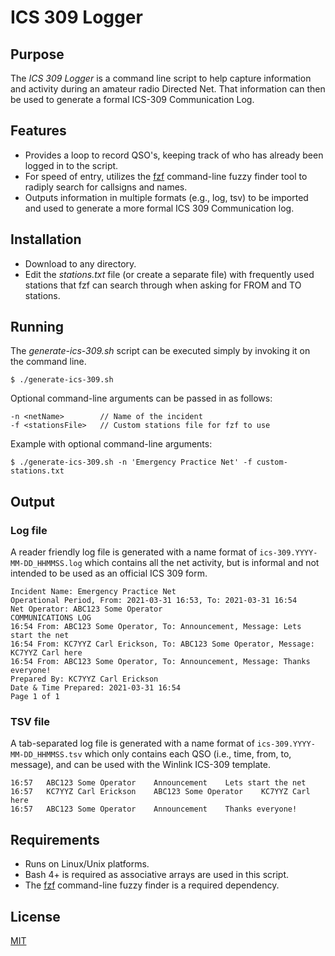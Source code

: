 # ICS 309 Logger

## Purpose
The *ICS 309 Logger* is a command line script to help capture information and activity during an 
amateur radio Directed Net. That information can then be used to generate a formal ICS-309 Communication Log.

## Features
- Provides a loop to record QSO's, keeping track of who has already been logged in to the script.
- For speed of entry, utilizes the [fzf](https://github.com/junegunn/fzf) command-line fuzzy finder tool to radiply search for callsigns and names.
- Outputs information in multiple formats (e.g., log, tsv) to be imported and used to generate a more formal ICS 309 Communication log.

## Installation
- Download to any directory.
- Edit the *stations.txt* file (or create a separate file) with frequently used stations that fzf can search through when asking for FROM and TO stations.

## Running
The *generate-ics-309.sh* script can be executed simply by invoking it on the command line.

```
$ ./generate-ics-309.sh
```

Optional command-line arguments can be passed in as follows:

```
-n <netName>        // Name of the incident 
-f <stationsFile>   // Custom stations file for fzf to use
```

Example with optional command-line arguments:

```  
$ ./generate-ics-309.sh -n 'Emergency Practice Net' -f custom-stations.txt
``` 

## Output

### Log file
A reader friendly log file is generated with a name format of `ics-309.YYYY-MM-DD_HHMMSS.log` which 
contains all the net activity, but is informal and not intended to be used as an official ICS 309 form. 

```
Incident Name: Emergency Practice Net
Operational Period, From: 2021-03-31 16:53, To: 2021-03-31 16:54
Net Operator: ABC123 Some Operator
COMMUNICATIONS LOG
16:54 From: ABC123 Some Operator, To: Announcement, Message: Lets start the net
16:54 From: KC7YYZ Carl Erickson, To: ABC123 Some Operator, Message: KC7YYZ Carl here
16:54 From: ABC123 Some Operator, To: Announcement, Message: Thanks everyone!
Prepared By: KC7YYZ Carl Erickson
Date & Time Prepared: 2021-03-31 16:54
Page 1 of 1
```

### TSV file
A tab-separated log file is generated with a name format of `ics-309.YYYY-MM-DD_HHMMSS.tsv` which 
only contains each QSO (i.e., time, from, to, message), and can be used with the 
Winlink ICS-309 template.

```
16:57	ABC123 Some Operator	Announcement	Lets start the net
16:57	KC7YYZ Carl Erickson	ABC123 Some Operator	KC7YYZ Carl here
16:57	ABC123 Some Operator	Announcement	Thanks everyone!
``` 

## Requirements
- Runs on Linux/Unix platforms.
- Bash 4+ is required as associative arrays are used in this script.
- The [fzf](https://github.com/junegunn/fzf) command-line fuzzy finder is a required dependency.

## License
[MIT](https://opensource.org/licenses/MIT)
